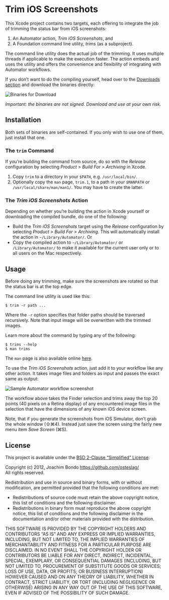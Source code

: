 # Trim iOS Screenshots

This Xcode project contains two targets, each offering to integrate the job of trimming the status bar from iOS screenshots:

1. An Automator action, *Trim iOS Screenshots*, and
2. A Foundation command line utility, *trims* (as a subproject).

The command line utility does the actual job of the trimming. It uses multiple threads if applicable to make the execution faster. The action embeds and uses the utility and offers the convenience and flexibility of integrating with Automator workflows.

If you don’t want to do the compiling yourself, head over to the [Downloads section](https://github.com/osteslag/trim-ios-screenshots/downloads) and download the binaries directly:

![Binaries for Download](https://github.com/osteslag/trim-ios-screenshots/raw/master/Screenshots/downloads.png)

_Important: the binaries are not signed. Download and use at your own risk._


## Installation

Both sets of binaries are self-contained. If you only wish to use one of them, just install that one.

### The `trim` Command

If you’re building the command from source, do so with the *Release* configuration by selecting *Product > Build For > Archiving* in Xcode.

1. Copy `trim` to a directory in your `$PATH`, e.g. `/usr/local/bin/`.
2. Optionally copy the `man` page, `trim.1`, to a path in your `$MANPATH` or `/usr/local/share/man/man1/`. You may have to create the latter.


### The *Trim iOS Screenshots* Action

Depending on whether you’re building the action in Xcode yourself or downloading the compiled bundle, do one of the following:

- Build the *Trim iOS Screenshots* target using the *Release* configuration by selecting *Product > Build For > Archiving*. This will automatically install the action in `~/Library/Automator/`. Or
- Copy the compiled action to `~/Library/Automator/` or `/Library/Automator/` to make it available for the current user only or to all users on the Mac respectively.


## Usage

Before doing any trimming, make sure the screenshots are rotated so that the status bar is at the top edge.

The command line utility is used like this:

    $ trim -r path ...

Where the `-r` option specifies that folder paths should be traversed recursively. Note that input image will be overwritten with the trimmed images.

Learn more about the command by typing any of the following:

    $ trims --help
    $ man trims

The `man` page is also available online [here](https://github.com/osteslag/trim-ios-screenshots/raw/master/Command/README.md).

To use the *Trim iOS Screenshots* action, just add it to your workflow like any other action. It takes image files and folders as input and passes the exact same as output:

![Sample Automator workflow screenshot](https://github.com/osteslag/trim-ios-screenshots/raw/master/Screenshots/workflow.png)

The workflow above takes the Finder selection and trims away the top 20 points (40 pixels on a Retina display) of any encountered image files in the selection that have the dimensions of any known iOS device screen.

Note, that if you generate the screenshots from iOS Simulator, don’t grab the whole window (⇧⌘4). Instead just save the screen using the fairly new menu item *Save Screen* (⌘S).


## License

This project is available under the [BSD 2-Clause “Simplified” License](http://www.opensource.org/licenses/BSD-2-Clause):

Copyright (c) 2012, Joachim Bondo <https://github.com/osteslag/>  
All rights reserved.

Redistribution and use in source and binary forms, with or without modification, are permitted provided that the following conditions are met:

- Redistributions of source code must retain the above copyright notice, this list of conditions and the following disclaimer.
- Redistributions in binary form must reproduce the above copyright notice, this list of conditions and the following disclaimer in the documentation and/or other materials provided with the distribution.

THIS SOFTWARE IS PROVIDED BY THE COPYRIGHT HOLDERS AND CONTRIBUTORS “AS IS” AND ANY EXPRESS OR IMPLIED WARRANTIES, INCLUDING, BUT NOT LIMITED TO, THE IMPLIED WARRANTIES OF MERCHANTABILITY AND FITNESS FOR A PARTICULAR PURPOSE ARE DISCLAIMED. IN NO EVENT SHALL THE COPYRIGHT HOLDER OR CONTRIBUTORS BE LIABLE FOR ANY DIRECT, INDIRECT, INCIDENTAL, SPECIAL, EXEMPLARY, OR CONSEQUENTIAL DAMAGES (INCLUDING, BUT NOT LIMITED TO, PROCUREMENT OF SUBSTITUTE GOODS OR SERVICES; LOSS OF USE, DATA, OR PROFITS; OR BUSINESS INTERRUPTION) HOWEVER CAUSED AND ON ANY THEORY OF LIABILITY, WHETHER IN CONTRACT, STRICT LIABILITY, OR TORT (INCLUDING NEGLIGENCE OR OTHERWISE) ARISING IN ANY WAY OUT OF THE USE OF THIS SOFTWARE, EVEN IF ADVISED OF THE POSSIBILITY OF SUCH DAMAGE.
